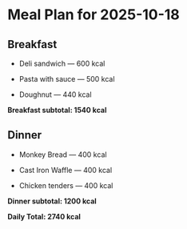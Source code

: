 # Meal Plan for 2025-10-18

## Breakfast

- Deli sandwich — 600 kcal

- Pasta with sauce — 500 kcal

- Doughnut — 440 kcal

**Breakfast subtotal: 1540 kcal**


## Dinner

- Monkey Bread — 400 kcal

- Cast Iron Waffle — 400 kcal

- Chicken tenders — 400 kcal

**Dinner subtotal: 1200 kcal**


**Daily Total: 2740 kcal**
